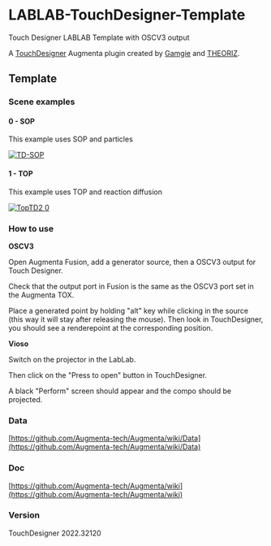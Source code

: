 # LABLAB-TouchDesigner-Template
Touch Designer  LABLAB Template with OSCV3 output

A [TouchDesigner](https://derivative.ca/) Augmenta plugin created by [Gamgie](http://www.gamgie.com/) and [THEORIZ](http://www.theoriz.com/en/).

## Template

### Scene examples

#### 0 - SOP

This example uses SOP and particles

[![TD-SOP](https://user-images.githubusercontent.com/64955193/135990922-5dede4f0-ff97-479e-921b-e6aef9efb53b.gif)](https://user-images.githubusercontent.com/64955193/135990922-5dede4f0-ff97-479e-921b-e6aef9efb53b.gif)

#### 1 - TOP

This example uses TOP and reaction diffusion

[![TopTD2 0](https://user-images.githubusercontent.com/64955193/136021020-8ad71680-81fa-4254-876b-115b768685d5.gif)](https://user-images.githubusercontent.com/64955193/136021020-8ad71680-81fa-4254-876b-115b768685d5.gif)

### How to use

**OSCV3**

Open Augmenta Fusion, add a generator source, then a OSCV3 output for Touch Designer.

Check that the output port in Fusion is the same as the OSCV3 port set in the Augmenta TOX.

Place a generated point by holding "alt" key while clicking in the source (this way it will stay after releasing the mouse). Then look in TouchDesigner, you should see a renderepoint at the corresponding position.

**Vioso**

Switch on the projector in the LabLab. 

Then click on the "Press to open" button in TouchDesigner.

A black "Perform" screen should appear and the compo should be projected.

### Data

[https://github.com/Augmenta-tech/Augmenta/wiki/Data](https://github.com/Augmenta-tech/Augmenta/wiki/Data)

### Doc

[https://github.com/Augmenta-tech/Augmenta/wiki](https://github.com/Augmenta-tech/Augmenta/wiki)

### Version

TouchDesigner 2022.32120
